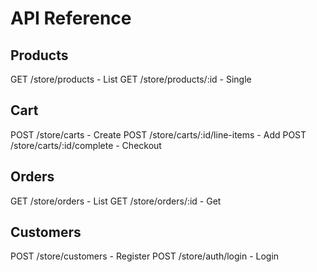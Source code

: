 # API Reference

## Products
GET /store/products - List
GET /store/products/:id - Single

## Cart
POST /store/carts - Create
POST /store/carts/:id/line-items - Add
POST /store/carts/:id/complete - Checkout

## Orders
GET /store/orders - List
GET /store/orders/:id - Get

## Customers
POST /store/customers - Register
POST /store/auth/login - Login
